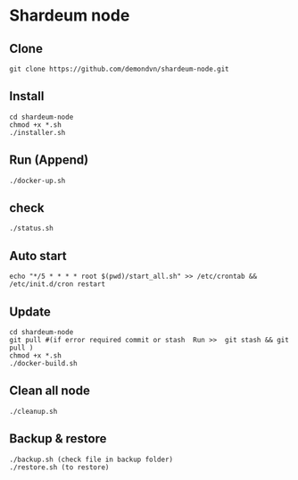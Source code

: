 # Shardeum node
## Clone
	git clone https://github.com/demondvn/shardeum-node.git
## Install
	cd shardeum-node
	chmod +x *.sh
	./installer.sh

## Run (Append)
	./docker-up.sh

## check
	./status.sh


## Auto start
	echo "*/5 * * * * root $(pwd)/start_all.sh" >> /etc/crontab && /etc/init.d/cron restart

## Update
	cd shardeum-node
	git pull #(if error required commit or stash  Run >>  git stash && git pull )
	chmod +x *.sh
	./docker-build.sh
## Clean all node
	./cleanup.sh 
## Backup & restore
	./backup.sh (check file in backup folder)
	./restore.sh (to restore)
